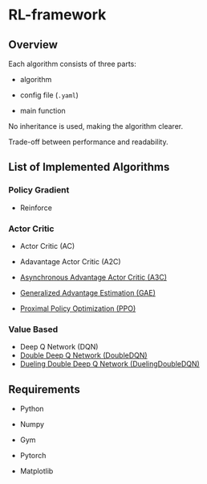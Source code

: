 # RL-framework

## Overview

Each algorithm consists of three parts:

- algorithm

- config file (`.yaml`)

- main function

No inheritance is used, making the algorithm clearer.

Trade-off between performance and readability.

## List of Implemented Algorithms

### Policy Gradient

- Reinforce

### Actor Critic

- Actor Critic (AC)

- Adavantage Actor Critic (A2C)

- [Asynchronous Advantage Actor Critic (A3C)](https://arxiv.org/abs/1602.01783)

- [Generalized Advantage Estimation (GAE)](https://arxiv.org/abs/1506.02438)

- [Proximal Policy Optimization (PPO)](https://arxiv.org/abs/1707.06347)

### Value Based

- Deep Q Network (DQN)
- [Double Deep Q Network (DoubleDQN)](https://arxiv.org/abs/1509.06461)
- [Dueling Double Deep Q Network (DuelingDoubleDQN)](https://arxiv.org/abs/1511.06581)

## Requirements

- Python

- Numpy

- Gym

- Pytorch

- Matplotlib

